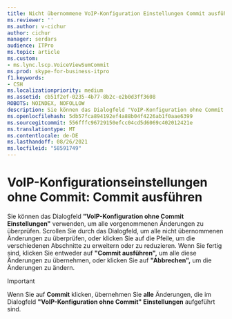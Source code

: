```yaml
---
title: Nicht übernommene VoIP-Konfiguration Einstellungen Commit ausführen
ms.reviewer: ''
ms.author: v-cichur
author: cichur
manager: serdars
audience: ITPro
ms.topic: article
ms.custom:
- ms.lync.lscp.VoiceViewSumCommit
ms.prod: skype-for-business-itpro
f1.keywords:
- CSH
ms.localizationpriority: medium
ms.assetid: cb51f2ef-0235-4b77-8b2c-e2b0d3ff3608
ROBOTS: NOINDEX, NOFOLLOW
description: Sie können das Dialogfeld "VoIP-Konfiguration ohne Commit Einstellungen" verwenden, um alle vorgenommenen Änderungen zu überprüfen. Scrollen Sie durch das Dialogfeld, um alle nicht übernommenen Änderungen zu überprüfen, oder klicken Sie auf die Pfeile, um die verschiedenen Abschnitte zu erweitern oder zu reduzieren. Wenn Sie fertig sind, klicken Sie entweder auf "Commit ausführen", um alle diese Änderungen zu übernehmen, oder klicken Sie auf "Abbrechen", um die Änderungen zu ändern.
ms.openlocfilehash: 5db57fca894192ef4a88b04f4226ab1f0aae6399
ms.sourcegitcommit: 556fffc96729150efcc04cd5d6069c402012421e
ms.translationtype: MT
ms.contentlocale: de-DE
ms.lasthandoff: 08/26/2021
ms.locfileid: "58591749"
---
```

# <a name="uncommitted-voice-configuration-settings-commit"></a>VoIP-Konfigurationseinstellungen ohne Commit: Commit ausführen
 
Sie können das Dialogfeld **"VoIP-Konfiguration ohne Commit Einstellungen"** verwenden, um alle vorgenommenen Änderungen zu überprüfen. Scrollen Sie durch das Dialogfeld, um alle nicht übernommenen Änderungen zu überprüfen, oder klicken Sie auf die Pfeile, um die verschiedenen Abschnitte zu erweitern oder zu reduzieren. Wenn Sie fertig sind, klicken Sie entweder auf **"Commit ausführen",** um alle diese Änderungen zu übernehmen, oder klicken Sie auf **"Abbrechen",** um die Änderungen zu ändern.
  
> [!IMPORTANT]
> Wenn Sie auf **Commit** klicken, übernehmen Sie **alle** Änderungen, die im Dialogfeld **"VoIP-Konfiguration ohne Commit" Einstellungen** aufgeführt sind.
  
 
  


